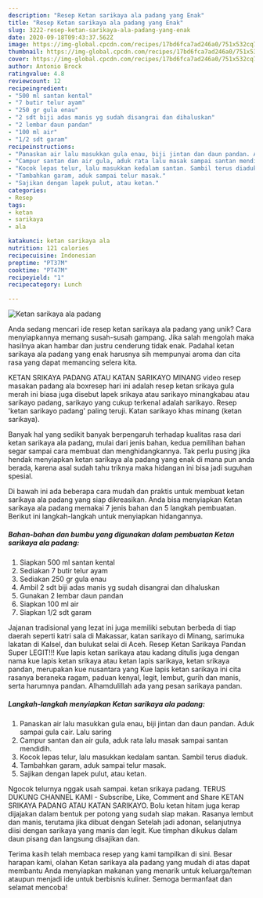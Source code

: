 ```yaml
---
description: "Resep Ketan sarikaya ala padang yang Enak"
title: "Resep Ketan sarikaya ala padang yang Enak"
slug: 3222-resep-ketan-sarikaya-ala-padang-yang-enak
date: 2020-09-18T09:43:37.562Z
image: https://img-global.cpcdn.com/recipes/17bd6fca7ad246a0/751x532cq70/ketan-sarikaya-ala-padang-foto-resep-utama.jpg
thumbnail: https://img-global.cpcdn.com/recipes/17bd6fca7ad246a0/751x532cq70/ketan-sarikaya-ala-padang-foto-resep-utama.jpg
cover: https://img-global.cpcdn.com/recipes/17bd6fca7ad246a0/751x532cq70/ketan-sarikaya-ala-padang-foto-resep-utama.jpg
author: Antonio Brock
ratingvalue: 4.8
reviewcount: 12
recipeingredient:
- "500 ml santan kental"
- "7 butir telur ayam"
- "250 gr gula enau"
- "2 sdt biji adas manis yg sudah disangrai dan dihaluskan"
- "2 lembar daun pandan"
- "100 ml air"
- "1/2 sdt garam"
recipeinstructions:
- "Panaskan air lalu masukkan gula enau, biji jintan dan daun pandan. Aduk sampai gula cair. Lalu saring"
- "Campur santan dan air gula, aduk rata lalu masak sampai santan mendidih."
- "Kocok lepas telur, lalu masukkan kedalam santan. Sambil terus diaduk."
- "Tambahkan garam, aduk sampai telur masak."
- "Sajikan dengan lapek pulut, atau ketan."
categories:
- Resep
tags:
- ketan
- sarikaya
- ala

katakunci: ketan sarikaya ala 
nutrition: 121 calories
recipecuisine: Indonesian
preptime: "PT37M"
cooktime: "PT47M"
recipeyield: "1"
recipecategory: Lunch

---
```



![Ketan sarikaya ala padang](https://img-global.cpcdn.com/recipes/17bd6fca7ad246a0/751x532cq70/ketan-sarikaya-ala-padang-foto-resep-utama.jpg)

Anda sedang mencari ide resep ketan sarikaya ala padang yang unik? Cara menyiapkannya memang susah-susah gampang. Jika salah mengolah maka hasilnya akan hambar dan justru cenderung tidak enak. Padahal ketan sarikaya ala padang yang enak harusnya sih mempunyai aroma dan cita rasa yang dapat memancing selera kita.

KETAN SRIKAYA PADANG ATAU KATAN SARIKAYO MINANG video resep masakan padang ala boxresep hari ini adalah resep ketan srikaya gula merah ini biasa juga disebut lapek srikaya atau sarikayo minangkabau atau sarikayo padang, sarikayo yang cukup terkenal adalah sarikayo. Resep &#39;ketan sarikayo padang&#39; paling teruji. Katan sarikayo khas minang (ketan sarikaya).

Banyak hal yang sedikit banyak berpengaruh terhadap kualitas rasa dari ketan sarikaya ala padang, mulai dari jenis bahan, kedua pemilihan bahan segar sampai cara membuat dan menghidangkannya. Tak perlu pusing jika hendak menyiapkan ketan sarikaya ala padang yang enak di mana pun anda berada, karena asal sudah tahu triknya maka hidangan ini bisa jadi suguhan spesial.


Di bawah ini ada beberapa cara mudah dan praktis untuk membuat ketan sarikaya ala padang yang siap dikreasikan. Anda bisa menyiapkan Ketan sarikaya ala padang memakai 7 jenis bahan dan 5 langkah pembuatan. Berikut ini langkah-langkah untuk menyiapkan hidangannya.

<!--inarticleads1-->

##### Bahan-bahan dan bumbu yang digunakan dalam pembuatan Ketan sarikaya ala padang:

1. Siapkan 500 ml santan kental
1. Sediakan 7 butir telur ayam
1. Sediakan 250 gr gula enau
1. Ambil 2 sdt biji adas manis yg sudah disangrai dan dihaluskan
1. Gunakan 2 lembar daun pandan
1. Siapkan 100 ml air
1. Siapkan 1/2 sdt garam


Jajanan tradisional yang lezat ini juga memiliki sebutan berbeda di tiap daerah seperti katri sala di Makassar, katan sarikayo di Minang, sarimuka lakatan di Kalsel, dan bulukat selai di Aceh. Resep Ketan Sarikaya Pandan Super LEGIT!!! Kue lapis ketan sarikaya atau kadang ditulis juga dengan nama kue lapis ketan srikaya atau ketan lapis sarikaya, ketan srikaya pandan, merupakan kue nusantara yang Kue lapis ketan sarikaya ini cita rasanya beraneka ragam, paduan kenyal, legit, lembut, gurih dan manis, serta harumnya pandan. Alhamdulillah ada yang pesan sarikaya pandan. 

<!--inarticleads2-->

##### Langkah-langkah menyiapkan Ketan sarikaya ala padang:

1. Panaskan air lalu masukkan gula enau, biji jintan dan daun pandan. Aduk sampai gula cair. Lalu saring
1. Campur santan dan air gula, aduk rata lalu masak sampai santan mendidih.
1. Kocok lepas telur, lalu masukkan kedalam santan. Sambil terus diaduk.
1. Tambahkan garam, aduk sampai telur masak.
1. Sajikan dengan lapek pulut, atau ketan.


Ngocok telurnya nggak usah sampai. ketan srikaya padang. TERUS DUKUNG CHANNEL KAMI - Subscribe, Like, Comment and Share KETAN SRIKAYA PADANG ATAU KATAN SARIKAYO. Bolu ketan hitam juga kerap dijajakan dalam bentuk per potong yang sudah siap makan. Rasanya lembut dan manis, terutama jika dibuat dengan Setelah jadi adonan, selanjutnya diisi dengan sarikaya yang manis dan legit. Kue timphan dikukus dalam daun pisang dan langsung disajikan dan. 

Terima kasih telah membaca resep yang kami tampilkan di sini. Besar harapan kami, olahan Ketan sarikaya ala padang yang mudah di atas dapat membantu Anda menyiapkan makanan yang menarik untuk keluarga/teman ataupun menjadi ide untuk berbisnis kuliner. Semoga bermanfaat dan selamat mencoba!
